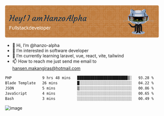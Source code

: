 ![Header](./github-header-image.png)

- 👋 Hi, I’m @hanzo-alpha
- 👀 I’m interested in software developer
- 🌱 I’m currently learning laravel, vue, react, vite, tailwind
- 📫 How to reach me just send me email to hansen.makangiras@hotmail.com 

<!---
hanzo-alpha/hanzo-alpha is a ✨ special ✨ repository because its `README.md` (this file) appears on your GitHub profile.
You can click the Preview link to take a look at your changes.
--->

<!--START_SECTION:waka-->

```txt
PHP              9 hrs 48 mins   ███████████████████████▒░   93.28 %
Blade Template   26 mins         █░░░░░░░░░░░░░░░░░░░░░░░░   04.22 %
JSON             5 mins          ▒░░░░░░░░░░░░░░░░░░░░░░░░   00.86 %
JavaScript       4 mins          ░░░░░░░░░░░░░░░░░░░░░░░░░   00.65 %
Bash             3 mins          ░░░░░░░░░░░░░░░░░░░░░░░░░   00.49 %
```

<!--END_SECTION:waka-->

![image](https://github.com/hanzo-alpha/hanzo-alpha/assets/111342797/c4bd2977-6123-4017-8652-6e166259b484)

